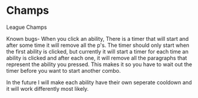 # Champs
League Champs

Known bugs-
When you click an ability, There is a timer that will start and after some time it will remove all the p's.
The timer should only start when the first ability is clicked, but currently it will start a timer for each time an ability is clicked and after each one, it will remove all the paragraphs that represent the ability you pressed.
This makes it so you have to wait out the timer before you want to start another combo.

In the future I will make each ability have their own seperate cooldown and it will work differently most likely.
